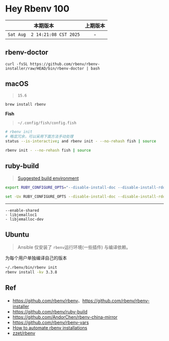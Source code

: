 # Hey Rbenv 100

|本期版本|上期版本
|:---:|:---:
`Sat Aug  2 14:21:08 CST 2025` | -


## rbenv-doctor

```
curl -fsSL https://github.com/rbenv/rbenv-installer/raw/HEAD/bin/rbenv-doctor | bash
```

## macOS

> `15.6`

```bash
brew install rbenv
```

**Fish**

> `~/.config/fish/config.fish`

```bash
# rbenv init
# 略显冗余，可以采用下面方法手动处理
status --is-interactive; and rbenv init - --no-rehash fish | source

rbenv init - --no-rehash fish | source
```



## ruby-build

> [Suggested build environment](https://github.com/rbenv/ruby-build/wiki#suggested-build-environment)

```bash
export RUBY_CONFIGURE_OPTS="--disable-install-doc --disable-install-rdoc"
```


```bash
set -Ux RUBY_CONFIGURE_OPTS --disable-install-doc --disable-install-rdoc 
```

---

```
--enable-shared
- libjemalloc1
- libjemalloc-dev
```



## Ubuntu

> Ansible 仅安装了  `rbenv`运行环境(一些插件) 与编译依赖。

为每个用户单独编译自己的版本

```bash
~/.rbenv/bin/rbenv init
rbenv install -kv 3.3.8
```





## Ref

* <https://github.com/rbenv/rbenv>、<https://github.com/rbenv/rbenv-installer>
* <https://github.com/rbenv/ruby-build>
* <https://github.com/AndorChen/rbenv-china-mirror>
* <https://github.com/rbenv/rbenv-vars>
* [How to automate rbenv installations](https://relativkreativ.at/articles/how-to-automate-rbenv-installations)
* [zzet/rbenv](https://github.com/zzet/rbenv)